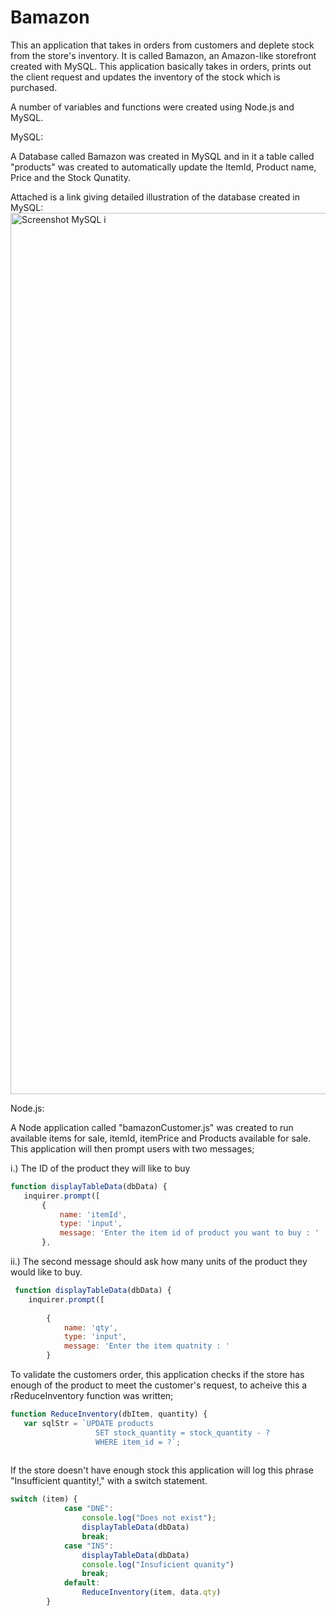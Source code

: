 # Bamazon

 This an application that takes in orders from customers and deplete stock from the store's inventory.  It is called Bamazon, an Amazon-like storefront created with MySQL. This application basically takes in orders, prints out the client request and updates the inventory of the stock which is purchased. 

 A number of variables and functions were created using Node.js and MySQL. 

 MySQL:

 A Database called Bamazon was created in MySQL and in it a table called "products" was created to automatically update the ItemId, Product name, Price and the Stock Qunatity. 

 Attached is a link giving detailed illustration of the database created in MySQL:
 <img width="1410" alt="Screenshot MySQL i" src="https://user-images.githubusercontent.com/36799420/62430583-7b60f680-b6ec-11e9-94bb-667deaa376e7.png">

 Node.js:

 A Node application called "bamazonCustomer.js" was created to run available items for sale, itemId, itemPrice and Products available for sale. This application will then prompt users with two messages;

 i.) The ID of the product they will like to buy

 ```js
 function displayTableData(dbData) {
    inquirer.prompt([
        {
            name: 'itemId',
            type: 'input',
            message: 'Enter the item id of product you want to buy : '
        },
```

ii.) The second message should ask how many units of the product they would like to buy.

```js
 function displayTableData(dbData) {
    inquirer.prompt([
    
        {
            name: 'qty',
            type: 'input',
            message: 'Enter the item quatnity : '
        }
 ```

 To validate the customers order, this application checks if the store has enough of the product to meet the customer's request, to acheive this a rReduceInventory function was written;
 
 ```js
 function ReduceInventory(dbItem, quantity) {
    var sqlStr = `UPDATE products
                    SET stock_quantity = stock_quantity - ?
                    WHERE item_id = ?`;
    
```
If the store doesn't have enough stock this application will log this phrase "Insufficient quantity!," with a switch statement.

```js
switch (item) {
            case "DNE":
                console.log("Does not exist");
                displayTableData(dbData)
                break;
            case "INS":
                displayTableData(dbData)
                console.log("Insuficient quanity")
                break;
            default:
                ReduceInventory(item, data.qty)
        }

```


 






